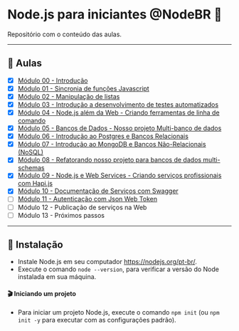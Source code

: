 # Node.js para iniciantes @NodeBR 🚀

Repositório com o conteúdo das aulas.

---

## 🤯 Aulas

- [x] [Módulo 00 - Introdução](./modulo-00-introducao)
- [x] [Módulo 01 - Sincronia de funções Javascript](./modulo-01-sincronia-de-funcoes-javascript)
- [x] [Módulo 02 - Manipulação de listas](./modulo-02-manipulacao-de-listas)
- [x] [Módulo 03 - Introdução a desenvolvimento de testes automatizados](./modulo-03-testes-automatizados)
- [x] [Módulo 04 - Node.js além da Web - Criando ferramentas de linha de comando](./modulo-04-node-alem-da-web)
- [x] [Módulo 05 - Bancos de Dados - Nosso projeto Multi-banco de dados](./modulo-05-multi-banco-de-dados)
- [x] [Módulo 06 - Introdução ao Postgres e Bancos Relacionais](./modulo-06-banco-relacional)
- [x] [Módulo 07 - Introdução ao MongoDB e Bancos Não-Relacionais (NoSQL)](./modulo-07-banco-nao-relacional)
- [x] [Módulo 08 - Refatorando nosso projeto para bancos de dados multi-schemas](./modulo-08-refatorando-multi-schemas)
- [x] [Módulo 09 - Node.js e Web Services - Criando serviços profissionais com Hapi.js](./modulo-09-web-services)
- [x] [Módulo 10 - Documentação de Serviços com Swagger](./modulo-10-documentacao-swagger)
- [ ] [Módulo 11 - Autenticação com Json Web Token](./modulo-11-json-web-token)
- [ ] Módulo 12 - Publicação de serviços na Web
- [ ] Módulo 13 - Próximos passos

---

## 🚀 Instalação

- Instale Node.js em seu computador https://nodejs.org/pt-br/.
- Execute o comando `node --version`, para verificar a versão do Node instalada em sua máquina.

#### 🎬 Iniciando um projeto

- Para iniciar um projeto Node.js, execute o comando `npm init` (ou `npm init -y` para executar com as configurações padrão).
